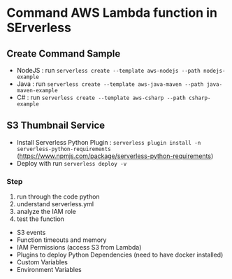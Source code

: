 # Command AWS Lambda function in SErverless

## Create Command Sample
- NodeJS  : run `serverless create --template aws-nodejs --path nodejs-example`
- Java  : run `serverless create --template aws-java-maven --path java-maven-example`
- C# : run `serverless create --template aws-csharp --path csharp-example`

## S3 Thumbnail Service
- Install Serverless Python Plugin : `serverless plugin install -n serverless-python-requirements` (https://www.npmjs.com/package/serverless-python-requirements)
- Deploy with run `serverless deploy -v`

### Step
1. run through the code python
2. understand serverless.yml
3. analyze the IAM role
4. test the function

- S3 events
- Function timeouts and memory
- IAM Permissions (access S3 from Lambda)
- Plugins to deploy Python Dependencies (need to have docker installed)
- Custom Variables
- Environment Variables
